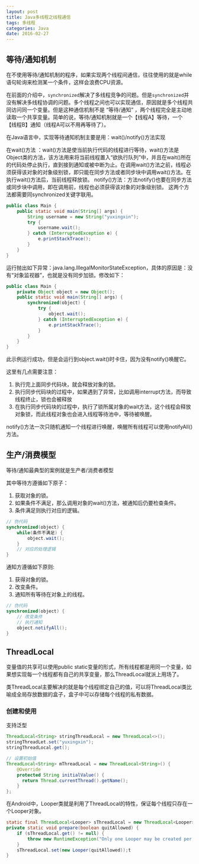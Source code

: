 ```yaml
---
layout: post
title: Java多线程之线程通信
tags: 多线程
categories: Java
date: 2016-02-27
---
```


## 等待/通知机制

在不使用等待/通知机制的程序，如果实现两个线程间通信，往往使用的就是while语句轮询来检测某一个条件，这样会浪费CPU资源。

在前面的介绍中，`synchronized`解决了多线程竞争的问题。但是`synchronized`并没有解决多线程协调的问题。多个线程之间也可以实现通信，原因就是多个线程共同访问同一个变量。但是这种通信机制不是 “等待/通知” ，两个线程完全是主动地读取一个共享变量。简单的说，等待/通知机制就是一个【线程A】等待，一个【线程B】通知（线程A可以不用再等待了）。

在Java语言中，实现等待通知机制主要是用：wait()/notify()方法实现

在wait()方法 ：wait()方法是使当前执行代码的线程进行等待，wait()方法是Object类的方法，该方法用来将当前线程置入“欲执行队列”中，并且在wait()所在的代码处停止执行，直到接到通知或被中断为止。在调用wait()方法之前，线程必须获得该对象的对象级别锁，即只能在同步方法或者同步块中调用wait()方法。在执行wait()方法后，当前线程释放锁。
notify()方法：方法notify()也要在同步方法或同步块中调用，即在调用前，线程也必须获得该对象的对象级别锁。
这两个方法都需要同synchronized关键字联用。

```java
public class Main {   
 	public static void main(String[] args) {
        String username = new String("yuxingxin");
        try {
            username.wait();
        } catch (InterruptedException e) {
            e.printStackTrace();
        }
    }
}
```

运行抛出如下异常：java.lang.IllegalMonitorStateException，具体的原因是：没有“对象监视器”，也就是没有同步加锁。修改如下：

```java
public class Main {   
    private Object object = new Object();
 	public static void main(String[] args) {
        synchronized(object) {
            try {
                object.wait();
            } catch (InterruptedException e) {
                e.printStackTrace();
            }
        }
    }
}
```

此示例运行成功，但是会运行到object.wait()时卡住，因为没有notify()唤醒它。

这里有几点需要注意：

1. 执行完上面同步代码块，就会释放对象的锁。
2. 执行同步代码块的过程中，如果遇到了异常，比如调用interrupt方法，而导致线程终止，锁也会被释放
3. 在执行同步代码块的过程中，执行了锁所属对象的wait方法，这个线程会释放对象锁，而此线程对象也会进入线程等待池中，等待被唤醒。

notify()方法一次只随机通知一个线程进行唤醒，唤醒所有线程可以使用notifyAll()方法。

## 生产/消费模型

等待/通知最典型的案例就是生产者/消费者模型

其中等待方遵循如下原子：

1. 获取对象的锁。
2. 如果条件不满足，那么调用对象的wait()方法，被通知后仍要检查条件。
3. 条件满足则执行对应的逻辑。

```java
// 伪代码
synchronized(object) {
    while(条件不满足) {
    	object.wait();
    }
    // 对应的处理逻辑
}
```

通知方遵循如下原则:

1. 获得对象的锁。
2. 改变条件。
3. 通知所有等待在对象上的线程。

```java
// 伪代码
synchronized(object) {
    // 改变条件
    // 执行通知
    object.notifyAll();
}

```

## ThreadLocal

变量值的共享可以使用public static变量的形式，所有线程都是用同一个变量，如果想实现每一个线程都有自己的共享变量，那么ThreadLocal就派上用场了。

类ThreadLocal主要解决的就是每个线程绑定自己的值，可以将ThreadLocal类比喻成全局存放数据的盒子，盒子中可以存储每个线程的私有数据。

### 创建和使用

支持泛型

```java
ThreadLocal<String> stringThreadLocal = new ThreadLocal<>();
stringThreadLet.set("yuxingxin");
stringThreadLocal.get();

// 设置初始值
ThreadLocal<String> mThreadLocal = new ThreadLocal<String>() {
    @Override
    protected String initialValue() {
      return Thread.currentThread().getName();
    }
};
```

在Android中，Looper类就是利用了ThreadLocal的特性，保证每个线程只存在一个Looper对象。

```java
static final ThreadLocal<Looper> sThreadLocal = new ThreadLocal<Looper>();
private static void prepare(boolean quitAllowed) {
    if (sThreadLocal.get() != null) {
        throw new RuntimeException("Only one Looper may be created per thread");
    }
    sThreadLocal.set(new Looper(quitAllowed));t
}
```




